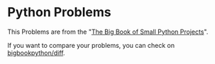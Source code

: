# Python Problems

This Problems are from the
"[The Big Book of Small Python Projects](https://inventwithpython.com/bigbookpython/)".

If you want to compare your problems, you can check on [bigbookpython/diff](http://inventwithpython.com/bigbookpython/diff/).
